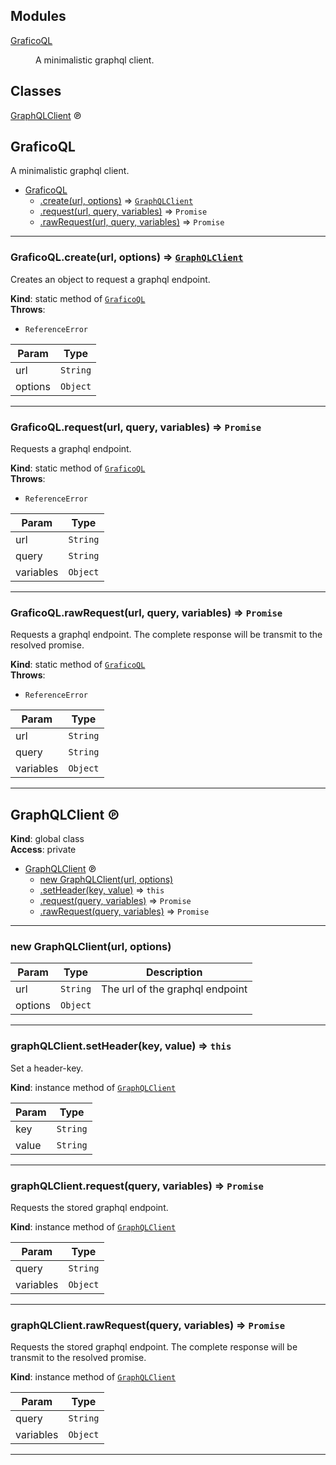 ## Modules

<dl>
<dt><a href="#module_GraficoQL">GraficoQL</a></dt>
<dd><p>A minimalistic graphql client.</p>
</dd>
</dl>

## Classes

<dl>
<dt><a href="#GraphQLClient">GraphQLClient</a> ℗</dt>
<dd></dd>
</dl>

<a name="module_GraficoQL"></a>

## GraficoQL
A minimalistic graphql client.


* [GraficoQL](#module_GraficoQL)
    * [.create(url, options)](#module_GraficoQL.create) ⇒ [<code>GraphQLClient</code>](#GraphQLClient)
    * [.request(url, query, variables)](#module_GraficoQL.request) ⇒ <code>Promise</code>
    * [.rawRequest(url, query, variables)](#module_GraficoQL.rawRequest) ⇒ <code>Promise</code>


* * *

<a name="module_GraficoQL.create"></a>

### GraficoQL.create(url, options) ⇒ [<code>GraphQLClient</code>](#GraphQLClient)
Creates an object to request a graphql endpoint.

**Kind**: static method of [<code>GraficoQL</code>](#module_GraficoQL)  
**Throws**:

- <code>ReferenceError</code> 


| Param | Type |
| --- | --- |
| url | <code>String</code> | 
| options | <code>Object</code> | 


* * *

<a name="module_GraficoQL.request"></a>

### GraficoQL.request(url, query, variables) ⇒ <code>Promise</code>
Requests a graphql endpoint.

**Kind**: static method of [<code>GraficoQL</code>](#module_GraficoQL)  
**Throws**:

- <code>ReferenceError</code> 


| Param | Type |
| --- | --- |
| url | <code>String</code> | 
| query | <code>String</code> | 
| variables | <code>Object</code> | 


* * *

<a name="module_GraficoQL.rawRequest"></a>

### GraficoQL.rawRequest(url, query, variables) ⇒ <code>Promise</code>
Requests a graphql endpoint.
The complete response will be transmit to the resolved promise.

**Kind**: static method of [<code>GraficoQL</code>](#module_GraficoQL)  
**Throws**:

- <code>ReferenceError</code> 


| Param | Type |
| --- | --- |
| url | <code>String</code> | 
| query | <code>String</code> | 
| variables | <code>Object</code> | 


* * *

<a name="GraphQLClient"></a>

## GraphQLClient ℗
**Kind**: global class  
**Access**: private  

* [GraphQLClient](#GraphQLClient) ℗
    * [new GraphQLClient(url, options)](#new_GraphQLClient_new)
    * [.setHeader(key, value)](#GraphQLClient+setHeader) ⇒ <code>this</code>
    * [.request(query, variables)](#GraphQLClient+request) ⇒ <code>Promise</code>
    * [.rawRequest(query, variables)](#GraphQLClient+rawRequest) ⇒ <code>Promise</code>


* * *

<a name="new_GraphQLClient_new"></a>

### new GraphQLClient(url, options)

| Param | Type | Description |
| --- | --- | --- |
| url | <code>String</code> | The url of the graphql endpoint |
| options | <code>Object</code> |  |


* * *

<a name="GraphQLClient+setHeader"></a>

### graphQLClient.setHeader(key, value) ⇒ <code>this</code>
Set a header-key.

**Kind**: instance method of [<code>GraphQLClient</code>](#GraphQLClient)  

| Param | Type |
| --- | --- |
| key | <code>String</code> | 
| value | <code>String</code> | 


* * *

<a name="GraphQLClient+request"></a>

### graphQLClient.request(query, variables) ⇒ <code>Promise</code>
Requests the stored graphql endpoint.

**Kind**: instance method of [<code>GraphQLClient</code>](#GraphQLClient)  

| Param | Type |
| --- | --- |
| query | <code>String</code> | 
| variables | <code>Object</code> | 


* * *

<a name="GraphQLClient+rawRequest"></a>

### graphQLClient.rawRequest(query, variables) ⇒ <code>Promise</code>
Requests the stored graphql endpoint.
The complete response will be transmit to the resolved promise.

**Kind**: instance method of [<code>GraphQLClient</code>](#GraphQLClient)  

| Param | Type |
| --- | --- |
| query | <code>String</code> | 
| variables | <code>Object</code> | 


* * *

